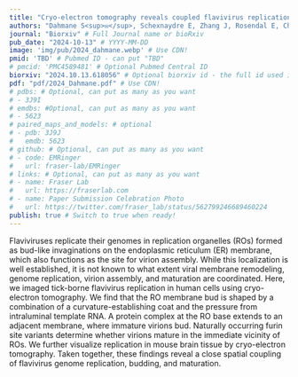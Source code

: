 ```yaml
---
title: "Cryo-electron tomography reveals coupled flavivirus replication, budding and maturation" # Required
authors: "Dahmane S<sup>✉</sup>, Schexnaydre E, Zhang J, Rosendal E, Chotiwan N, Singh BK, Yau W-L, Lundmark R, **Barad B**<sup>✉</sup>, Grotjahn DA, Liese S, Carlson A, Överby AK<sup>✉</sup>, Carlson L-A<sup>✉</sup>" # Bold name of labmembers by wrapping with ** **
journal: "Biorxiv" # Full Journal name or bioRxiv
pub_date: "2024-10-13" # YYYY-MM-DD
image: 'img/pub/2024_dahmane.webp' # Use CDN!
pmid: 'TBD' # Pubmed ID - can put "TBD"
# pmcid: 'PMC4589481' # Optional Pubmed Central ID
biorxiv: "2024.10.13.618056" # Optional biorxiv id - the full id used in the doi, which is formatted YYYY.MM.DD.ID on new preprints
pdf: "pdf/2024_Dahmane.pdf" # Use CDN!
# pdbs: # Optional, can put as many as you want
# - 3J9I
# emdbs: #Optional, can put as many as you want
# - 5623
# paired_maps_and_models: # optional
# - pdb: 3J9J
#   emdb: 5623
# github: # Optional, can put as many as you want
# - code: EMRinger
#   url: fraser-lab/EMRinger
# links: # Optional, can put as many as you want
# - name: Fraser Lab
#   url: https://fraserlab.com
# - name: Paper Submission Celebration Photo
#   url: https://twitter.com/fraser_lab/status/562799246689460224
publish: true # Switch to true when ready!
---
```


Flaviviruses replicate their genomes in replication organelles (ROs) formed as bud-like invaginations on the endoplasmic reticulum (ER) membrane, which also functions as the site for virion assembly. While this localization is well established, it is not known to what extent viral membrane remodeling, genome replication, virion assembly, and maturation are coordinated. Here, we imaged tick-borne flavivirus replication in human cells using cryo-electron tomography. We find that the RO membrane bud is shaped by a combination of a curvature-establishing coat and the pressure from intraluminal template RNA. A protein complex at the RO base extends to an adjacent membrane, where immature virions bud. Naturally occurring furin site variants determine whether virions mature in the immediate vicinity of ROs. We further visualize replication in mouse brain tissue by cryo-electron tomography. Taken together, these findings reveal a close spatial coupling of flavivirus genome replication, budding, and maturation.